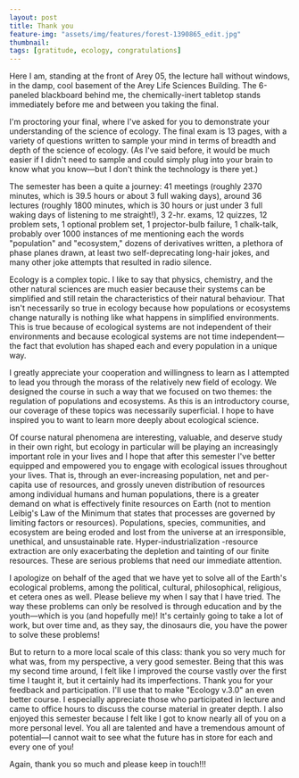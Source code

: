 ```yaml
---
layout: post
title: Thank you
feature-img: "assets/img/features/forest-1390865_edit.jpg"
thumbnail: 
tags: [gratitude, ecology, congratulations]
---
```


Here I am, standing at the front of Arey 05, the lecture hall without windows, in the damp, cool basement of the Arey Life Sciences Building. The 6-paneled blackboard behind me, the chemically-inert tabletop stands immediately before me and between you taking the final.

I'm proctoring your final, where I've asked for you to demonstrate your understanding of the science of ecology. The final exam is 13 pages, with a variety of questions written to sample your mind in terms of breadth and depth of the science of ecology. (As I've said before, it would be much easier if I didn't need to sample and could simply plug into your brain to know what you know—but I don't think the technology is there yet.)

The semester has been a quite a journey: 41 meetings (roughly 2370 minutes, which is 39.5 hours or about 3 full waking days), around 36 lectures (roughly 1800 minutes, which is 30 hours or just under 3 full waking days of listening to me straight!), 3 2-hr. exams, 12 quizzes, 12 problem sets, 1 optional problem set, 1 projector-bulb failure, 1 chalk-talk, probably over 1000 instances of me mentioning each the words "population" and "ecosystem," dozens of derivatives written, a plethora of phase planes drawn, at least two self-deprecating long-hair jokes, and many other joke attempts that resulted in radio silence.

Ecology is a complex topic. I like to say that physics, chemistry, and the other natural sciences are much easier because their systems can be simplified and still retain the characteristics of their natural behaviour. That isn't necessarily so true in ecology because how populations or ecosystems change naturally is nothing like what happens in simplified environments. This is true because of ecological systems are not independent of their environments and because ecological systems are not time independent—the fact that evolution has shaped each and every population in a unique way.

I greatly appreciate your cooperation and willingness to learn as I attempted to lead you through the morass of the relatively new field of ecology. We designed the course in such a way that we focused on two themes: the regulation of populations and ecosystems. As this is an introductory course, our coverage of these topics was necessarily superficial. I hope to have inspired you to want to learn more deeply about ecological science.

Of course natural phenomena are interesting, valuable, and deserve study in their own right, but ecology in particular will be playing an increasingly important role in your lives and I hope that after this semester I've better equipped and empowered you to engage with ecological issues throughout your lives. That is, through an ever-increasing population, net and per-capita use of resources, and grossly uneven distribution of resources among individual humans and human populations, there is a greater demand on what is effectively finite resources on Earth (not to mention Leibig's Law of the Minimum that states that processes are governed by limiting factors or resources). Populations, species, communities, and ecosystem are being eroded and lost from the universe at an irresponsible, unethical, and unsustainable rate. Hyper-industrialization -resource extraction are only exacerbating the depletion and tainting of our finite resources. These are serious problems that need our immediate attention.

I apologize on behalf of the aged that we have yet to solve all of the Earth's ecological problems, among the political, cultural, philosophical, religious, et cetera ones as well. Please believe my when I say that I have tried. The way these problems can only be resolved is through education and by the youth—which is you (and hopefully me)! It's certainly going to take a lot of work, but over time and, as they say, the dinosaurs die, you have the power to solve these problems!

But to return to a more local scale of this class: thank you so very much for what was, from my perspective, a very good semester. Being that this was my second time around, I felt like I improved the course vastly over the first time I taught it, but it certainly had its imperfections. Thank you for your feedback and participation. I'll use that to make "Ecology v.3.0" an even better course. I especially appreciate those who participated in lecture and came to office hours to discuss the course material in greater depth. I also enjoyed this semester because I felt like I got to know nearly all of you on a more personal level. You all are talented and have a tremendous amount of potential—I cannot wait to see what the future has in store for each and every one of you!

Again, thank you so much and please keep in touch!!!